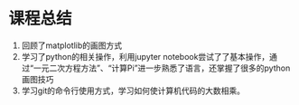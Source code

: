 # 课程总结

1. 回顾了matplotlib的画图方式
2. 学习了python的相关操作，利用jupyter notebook尝试了了基本操作，通过“一元二次方程方法”、“计算Pi”进一步熟悉了语言，还掌握了很多的python画图技巧
3. 学习git的命令行使用方式，学习如何使计算机代码的大数相乘。
